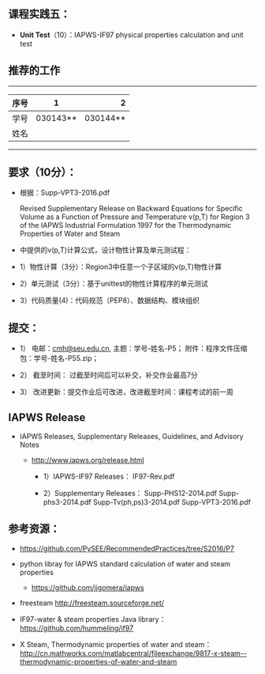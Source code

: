 
## 课程实践五：

* **Unit Test**（10）：IAPWS-IF97 physical properties calculation and unit test

## 推荐的工作 

-----
| 序号  |1          |    2 |
| ------|:--------:| -----------:|
| 学号  | 030143**  |  030144**   |
| 姓名  |           |             |
---------


## 要求（10分）：

* 根据：Supp-VPT3-2016.pdf

     Revised Supplementary Release on Backward Equations for Specific Volume
      as a Function of Pressure and Temperature v(p,T)
     for Region 3 of the IAPWS Industrial Formulation 1997 for the 
     Thermodynamic Properties of Water and Steam

* 中提供的v(p,T)计算公式，设计物性计算及单元测试程：

 * 1）物性计算（3分）：Region3中任意一个子区域的v(p,T)物性计算
 * 2）单元测试（3分）：基于unittest的物性计算程序的单元测试
 * 3）代码质量(4)：代码规范（PEP8）、数据结构、模块组织

## 提交：

* 1）	电邮：cmh@seu.edu.cn, 
     主题：学号-姓名-P5；
    附件：程序文件压缩包：学号-姓名-P55.zip；

* 2）	 截至时间：
        过截至时间后可以补交，补交作业最高7分

* 3）	改进更新：提交作业后可改进，改进截至时间：课程考试的前一周

## IAPWS Release 

* IAPWS Releases, Supplementary Releases, Guidelines, and Advisory Notes
   * http://www.iapws.org/release.html
              
     * 1）IAPWS-IF97 Releases：
                     IF97-Rev.pdf
                     
     * 2）Supplementary Releases：
                       Supp-PHS12-2014.pdf
                       Supp-phs3-2014.pdf
                       Supp-Tv(ph,ps)3-2014.pdf
                       Supp-VPT3-2016.pdf

## 参考资源：

* https://github.com/PySEE/RecommendedPractices/tree/S2016/P7

* python libray for IAPWS standard calculation of water and steam properties 
  
  * https://github.com/jjgomera/iapws

* freesteam http://freesteam.sourceforge.net/

* IF97-water & steam properties Java library： https://github.com/hummeling/if97  

* X Steam, Thermodynamic properties of water and steam： http://cn.mathworks.com/matlabcentral/fileexchange/9817-x-steam--thermodynamic-properties-of-water-and-steam


